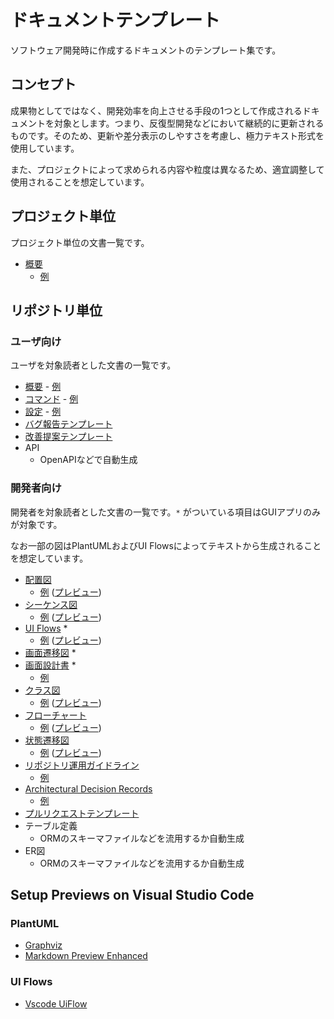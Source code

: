# ドキュメントテンプレート

ソフトウェア開発時に作成するドキュメントのテンプレート集です。


## コンセプト

成果物としてではなく、開発効率を向上させる手段の1つとして作成されるドキュメントを対象とします。つまり、反復型開発などにおいて継続的に更新されるものです。そのため、更新や差分表示のしやすさを考慮し、極力テキスト形式を使用しています。

また、プロジェクトによって求められる内容や粒度は異なるため、適宜調整して使用されることを想定しています。


## プロジェクト単位

プロジェクト単位の文書一覧です。

- [概要](sample_project/overview.md.tpl)
    - [例](sample_project/overview.example.md)


## リポジトリ単位

### ユーザ向け

ユーザを対象読者とした文書の一覧です。

- [概要](sample_repo/README.md.tpl) - [例](sample_repo/README.example.md)
- [コマンド](sample_repo/doc/user/Command.md.tpl) - [例](sample_repo/doc/user/Command.example.md)
- [設定](sample_repo/doc/user/Configuration.md.tpl) - [例](sample_repo/doc/user/Configuration.example.md)
- [バグ報告テンプレート](sample_repo/.github/ISSUE_TEMPLATE/bug_report.md.tpl)
- [改善提案テンプレート](sample_repo/.github/ISSUE_TEMPLATE/feature_request.md.tpl)
- API
    - OpenAPIなどで自動生成


### 開発者向け

開発者を対象読者とした文書の一覧です。`*` がついている項目はGUIアプリのみが対象です。

なお一部の図はPlantUMLおよびUI Flowsによってテキストから生成されることを想定しています。

- [配置図](sample_repo/doc/dev/DeploymentDiagram.md.tpl)
    - [例](sample_repo/doc/dev/DeploymentDiagram.example.md) ([プレビュー](sample_repo/doc/dev/_previews/DeploymentDiagram.png))
- [シーケンス図](sample_repo/doc/dev/SequenceDiagram.md.tpl)
    - [例](sample_repo/doc/dev/SequenceDiagram.example.md) ([プレビュー](sample_repo/doc/dev/_previews/SequenceDiagram.png))
- [UI Flows](sample_repo/doc/dev/UIFlows.uif.tpl) *
    - [例](sample_repo/doc/dev/UIFlows.example.uif) ([プレビュー](sample_repo/doc/dev/_previews/UIFlows.png)) 
- [画面遷移図](sample_repo/doc/dev/ScreenTransitionDiagram.example.png) *
- [画面設計書](sample_repo/doc/dev/ScreenDesign.md.tpl) *
    - [例](sample_repo/doc/dev/ScreenDesign.example.md)
- [クラス図](sample_repo/doc/dev/ClassDiagram.md.tpl)
    - [例](sample_repo/doc/dev/ClassDiagram.example.md) ([プレビュー](sample_repo/doc/dev/_previews/ClassDiagram.png))
- [フローチャート](sample_repo/doc/dev/Flowchart.md.tpl)
    - [例](sample_repo/doc/dev/Flowchart.example.md) ([プレビュー](sample_repo/doc/dev/_previews/Flowchart.png))
- [状態遷移図](sample_repo/doc/dev/StateTransitionDiagram.md.tpl)
    - [例](sample_repo/doc/dev/StateTransitionDiagram.example.md) ([プレビュー](sample_repo/doc/dev/_previews/StateTransitionDiagram.png))
- [リポジトリ運用ガイドライン](sample_repo/CONTRIBUTING.md.tpl)
    - [例](sample_repo/CONTRIBUTING.example.md)
- [Architectural Decision Records](sample_repo/doc/dev/adr/0001-record-adr.md.tpl)
    - [例](sample_repo/doc/dev/adr/0001-record-adr.example.md)
- [プルリクエストテンプレート](sample_repo/.github/PULL_REQUEST_TEMPLATE.md.tpl)
- テーブル定義
    - ORMのスキーマファイルなどを流用するか自動生成
- ER図
    - ORMのスキーマファイルなどを流用するか自動生成


## Setup Previews on Visual Studio Code

### PlantUML

- [Graphviz](https://www.graphviz.org/)
- [Markdown Preview Enhanced](https://marketplace.visualstudio.com/items?itemName=shd101wyy.markdown-preview-enhanced)


### UI Flows

- [Vscode UiFlow](https://marketplace.visualstudio.com/items?itemName=kexi.vscode-uiflow)
